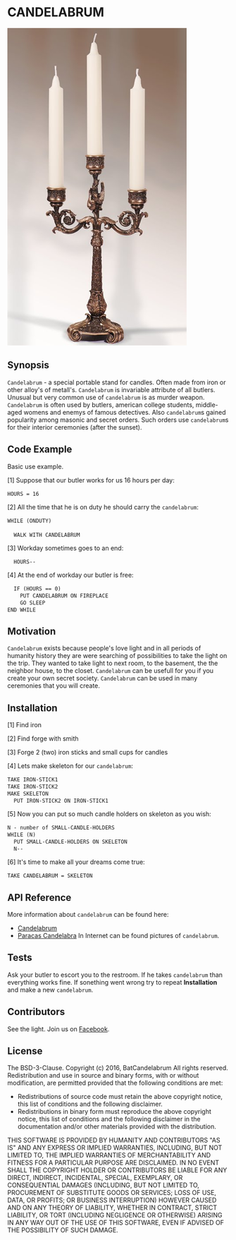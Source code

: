 # CANDELABRUM

![example of candelabrum](./img/candelabrum.jpg)

## Synopsis

`Candelabrum` - a special portable stand for candles. Often made from iron or other alloy's of metall's. `Candelabrum` is invariable attribute of all butlers. Unusual but very common use of `candelabrum` is as murder weapon. `Candelabrum` is often used by butlers, american college students, middle-aged womens and enemys of famous detectives. Also `candelabrum`s gained popularity among masonic and secret orders. Such orders use `candelabrum`s for their interior ceremonies (after the sunset).        

## Code Example

Basic use example. 

[1] Suppose that our butler works for us 16 hours per day:

```
HOURS = 16
```

[2] All the time that he is on duty he should carry the `candelabrum`:

```
WHILE (ONDUTY)

  WALK WITH CANDELABRUM 
```

[3] Workday sometimes goes to an end:

```
  HOURS-- 
```

[4] At the end of workday our butler is free: 

```
  IF (HOURS == 0) 
    PUT CANDELABRUM ON FIREPLACE
    GO SLEEP
END WHILE     
```

## Motivation

`Candelabrum` exists because people's love light and in all periods of humanity history they are were searching of possibilities to take the light on the trip. They wanted to take light to next room, to the basement, the the neighbor house, to the closet. `Candelabrum` can be usefull for you if you create your own secret society. `Candelabrum` can be used in many ceremonies that you will create. 

## Installation

[1] Find iron

[2] Find forge with smith 

[3] Forge 2 (two) iron sticks and small cups for candles 

[4] Lets make skeleton for our `candelabrum`: 

```
TAKE IRON-STICK1 
TAKE IRON-STICK2
MAKE SKELETON 
  PUT IRON-STICK2 ON IRON-STICK1
```

[5] Now you can put so much candle holders on skeleton as you wish:

```
N - number of SMALL-CANDLE-HOLDERS 
WHILE (N) 
  PUT SMALL-CANDLE-HOLDERS ON SKELETON 
  N-- 
```

[6] It's time to make all your dreams come true:

```
TAKE CANDELABRUM = SKELETON
```

## API Reference

More information about `candelabrum` can be found here:
* [Candelabrum](https://en.wikipedia.org/wiki/Candlestick)
* [Paracas Candelabra](https://en.wikipedia.org/wiki/Paracas_Candelabra)
In Internet can be found pictures of `candelabrum`.

## Tests

Ask your butler to escort you to the restroom. If he takes `candelabrum` than everything works fine. If sonething went wrong try to repeat **Installation** and make a new `candelabrum`.   

## Contributors

See the light. Join us on [Facebook](https://www.facebook.com/CANDELABRUM-116938974985050/).

## License

The BSD-3-Clause. Copyright (c) 2016, BatCandelabrum All rights reserved. <br>
Redistribution and use in source and binary forms, with or without modification, are permitted provided that the following conditions are met:
* Redistributions of source code must retain the above copyright notice, this list of conditions and the following disclaimer.
* Redistributions in binary form must reproduce the above copyright notice, this list of conditions and the following disclaimer in the documentation and/or other materials provided with the distribution.

THIS SOFTWARE IS PROVIDED BY HUMANITY AND CONTRIBUTORS "AS IS" AND ANY EXPRESS OR IMPLIED WARRANTIES, INCLUDING, BUT NOT LIMITED TO, THE IMPLIED WARRANTIES OF MERCHANTABILITY AND FITNESS FOR A PARTICULAR PURPOSE ARE DISCLAIMED. IN NO EVENT SHALL THE COPYRIGHT HOLDER OR CONTRIBUTORS BE LIABLE FOR ANY DIRECT, INDIRECT, INCIDENTAL, SPECIAL, EXEMPLARY, OR CONSEQUENTIAL DAMAGES (INCLUDING, BUT NOT LIMITED TO, PROCUREMENT OF SUBSTITUTE GOODS OR SERVICES; LOSS OF USE, DATA, OR PROFITS; OR BUSINESS INTERRUPTION) HOWEVER CAUSED AND ON ANY THEORY OF LIABILITY, WHETHER IN CONTRACT, STRICT LIABILITY, OR TORT (INCLUDING NEGLIGENCE OR OTHERWISE) ARISING IN ANY WAY OUT OF THE USE OF THIS SOFTWARE, EVEN IF ADVISED OF THE POSSIBILITY OF SUCH DAMAGE.